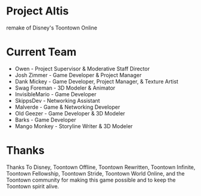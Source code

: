 # Project Altis
remake of Disney's Toontown Online
  
# Current Team
 
* Owen - Project Supervisor & Moderative Staff Director
* Josh Zimmer - Game Developer & Project Manager
* Dank Mickey - Game Developer, Project Manager, & Texture Artist
* Swag Foreman - 3D Modeler & Animator
* InvisibleMario - Game Developer
* SkippsDev - Networking Assistant
* Malverde - Game & Networking Developer
* Old Geezer - Game Developer & 3D Modeler
* Barks - Game Developer
* Mango Monkey - Storyline Writer & 3D Modeler

# Thanks

Thanks To Disney, Toontown Offline, Toontown Rewritten, Toontown Infinite, Toontown Fellowship, Toontown Stride, Toontown World Online, 
and the Toontown community for making this game possible and to keep the Toontown spirit alive.
